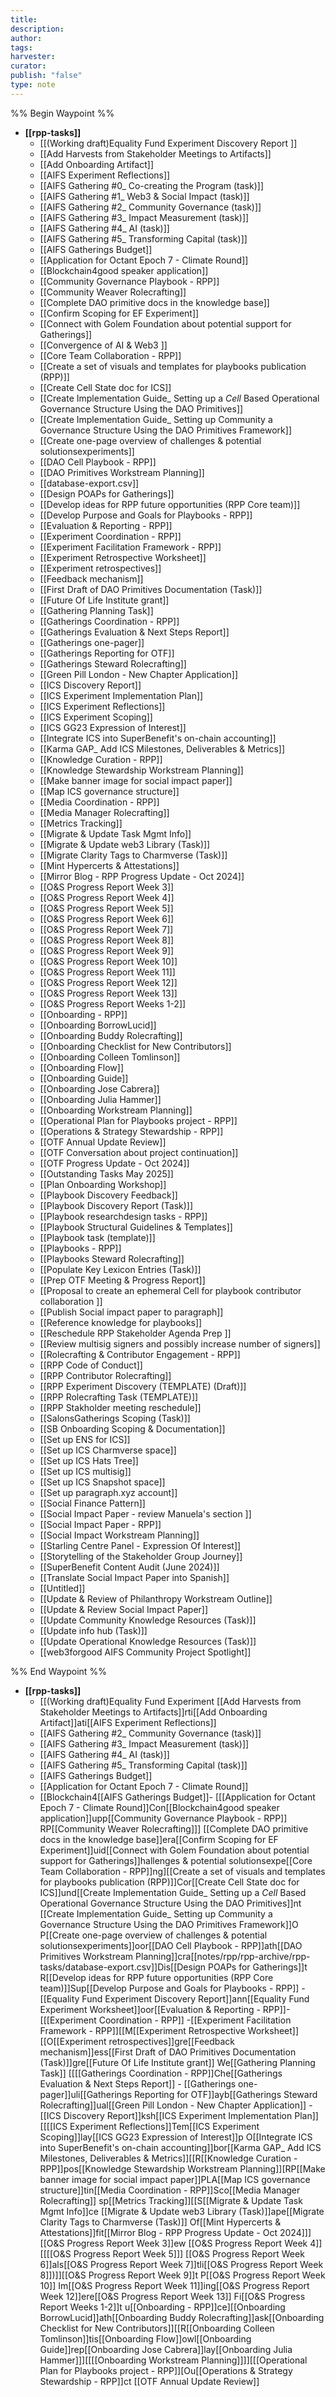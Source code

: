 ```yaml
---
title: 
description: 
author: 
tags: 
harvester: 
curator: 
publish: "false"
type: note
---
```

%% Begin Waypoint %%
- **[[rpp-tasks]]**
  - [[(Working draft)Equality Fund Experiment Discovery Report ]]
  - [[Add Harvests from Stakeholder Meetings to Artifacts]]
  - [[Add Onboarding Artifact]]
  - [[AIFS Experiment Reflections]]
  - [[AIFS Gathering #0_ Co-creating the Program (task)]]
  - [[AIFS Gathering #1_ Web3 & Social Impact (task)]]
  - [[AIFS Gathering #2_ Community Governance (task)]]
  - [[AIFS Gathering #3_ Impact Measurement (task)]]
  - [[AIFS Gathering #4_ AI (task)]]
  - [[AIFS Gathering #5_ Transforming Capital (task)]]
  - [[AIFS Gatherings Budget]]
  - [[Application for Octant Epoch 7 - Climate Round]]
  - [[Blockchain4good speaker application]]
  - [[Community Governance Playbook - RPP]]
  - [[Community Weaver Rolecrafting]]
  - [[Complete DAO primitive docs in the knowledge base]]
  - [[Confirm Scoping for EF Experiment]]
  - [[Connect with Golem Foundation about potential support for Gatherings]]
  - [[Convergence of AI & Web3 ]]
  - [[Core Team Collaboration - RPP]]
  - [[Create a set of visuals and templates for playbooks publication (RPP)]]
  - [[Create Cell State doc for ICS]]
  - [[Create Implementation Guide_ Setting up a _Cell_ Based Operational Governance Structure Using the DAO Primitives]]
  - [[Create Implementation Guide_ Setting up Community a Governance Structure Using the DAO Primitives Framework]]
  - [[Create one-page overview of challenges & potential solutionsexperiments]]
  - [[DAO Cell Playbook - RPP]]
  - [[DAO Primitives Workstream Planning]]
  - [[database-export.csv]]
  - [[Design POAPs for Gatherings]]
  - [[Develop ideas for RPP future opportunities (RPP Core team)]]
  - [[Develop Purpose and Goals for Playbooks - RPP]]
  - [[Evaluation & Reporting - RPP]]
  - [[Experiment Coordination - RPP]]
  - [[Experiment Facilitation Framework - RPP]]
  - [[Experiment Retrospective Worksheet]]
  - [[Experiment retrospectives]]
  - [[Feedback mechanism]]
  - [[First Draft of DAO Primitives Documentation (Task)]]
  - [[Future Of Life Institute grant]]
  - [[Gathering Planning Task]]
  - [[Gatherings Coordination - RPP]]
  - [[Gatherings Evaluation & Next Steps Report]]
  - [[Gatherings one-pager]]
  - [[Gatherings Reporting for OTF]]
  - [[Gatherings Steward Rolecrafting]]
  - [[Green Pill London - New Chapter Application]]
  - [[ICS Discovery Report]]
  - [[ICS Experiment Implementation Plan]]
  - [[ICS Experiment Reflections]]
  - [[ICS Experiment Scoping]]
  - [[ICS GG23 Expression of Interest]]
  - [[Integrate ICS into SuperBenefit's on-chain accounting]]
  - [[Karma GAP_ Add ICS Milestones, Deliverables & Metrics]]
  - [[Knowledge Curation - RPP]]
  - [[Knowledge Stewardship Workstream Planning]]
  - [[Make banner image for social impact paper]]
  - [[Map ICS governance structure]]
  - [[Media Coordination - RPP]]
  - [[Media Manager Rolecrafting]]
  - [[Metrics Tracking]]
  - [[Migrate & Update Task Mgmt Info]]
  - [[Migrate & Update web3 Library (Task)]]
  - [[Migrate Clarity Tags to Charmverse (Task)]]
  - [[Mint Hypercerts & Attestations]]
  - [[Mirror Blog - RPP Progress Update - Oct 2024]]
  - [[O&S Progress Report Week 3]]
  - [[O&S Progress Report Week 4]]
  - [[O&S Progress Report Week 5]]
  - [[O&S Progress Report Week 6]]
  - [[O&S Progress Report Week 7]]
  - [[O&S Progress Report Week 8]]
  - [[O&S Progress Report Week 9]]
  - [[O&S Progress Report Week 10]]
  - [[O&S Progress Report Week 11]]
  - [[O&S Progress Report Week 12]]
  - [[O&S Progress Report Week 13]]
  - [[O&S Progress Report Weeks 1-2]]
  - [[Onboarding - RPP]]
  - [[Onboarding BorrowLucid]]
  - [[Onboarding Buddy Rolecrafting]]
  - [[Onboarding Checklist for New Contributors]]
  - [[Onboarding Colleen Tomlinson]]
  - [[Onboarding Flow]]
  - [[Onboarding Guide]]
  - [[Onboarding Jose Cabrera]]
  - [[Onboarding Julia Hammer]]
  - [[Onboarding Workstream Planning]]
  - [[Operational Plan for Playbooks project - RPP]]
  - [[Operations & Strategy Stewardship - RPP]]
  - [[OTF Annual Update Review]]
  - [[OTF Conversation about project continuation]]
  - [[OTF Progress Update - Oct 2024]]
  - [[Outstanding Tasks May 2025]]
  - [[Plan Onboarding Workshop]]
  - [[Playbook Discovery Feedback]]
  - [[Playbook Discovery Report (Task)]]
  - [[Playbook researchdesign tasks - RPP]]
  - [[Playbook Structural Guidelines & Templates]]
  - [[Playbook task (template)]]
  - [[Playbooks - RPP]]
  - [[Playbooks Steward Rolecrafting]]
  - [[Populate Key Lexicon Entries (Task)]]
  - [[Prep OTF Meeting & Progress Report]]
  - [[Proposal to create an ephemeral Cell for playbook contributor collaboration ]]
  - [[Publish Social impact paper to paragraph]]
  - [[Reference knowledge for playbooks]]
  - [[Reschedule RPP Stakeholder Agenda Prep ]]
  - [[Review multisig signers and possibly increase number of signers]]
  - [[Rolecrafting & Contributor Engagement - RPP]]
  - [[RPP Code of Conduct]]
  - [[RPP Contributor Rolecrafting]]
  - [[RPP Experiment Discovery (TEMPLATE) (Draft)]]
  - [[RPP Rolecrafting Task (TEMPLATE)]]
  - [[RPP Stakholder meeting reschedule]]
  - [[SalonsGatherings Scoping (Task)]]
  - [[SB Onboarding Scoping & Documentation]]
  - [[Set up ENS for ICS]]
  - [[Set up ICS Charmverse space]]
  - [[Set up ICS Hats Tree]]
  - [[Set up ICS multisig]]
  - [[Set up ICS Snapshot space]]
  - [[Set up paragraph.xyz account]]
  - [[Social Finance Pattern]]
  - [[Social Impact Paper - review Manuela's section ]]
  - [[Social Impact Paper - RPP]]
  - [[Social Impact Workstream Planning]]
  - [[Starling Centre Panel - Expression Of Interest]]
  - [[Storytelling of the Stakeholder Group Journey]]
  - [[SuperBenefit Content Audit (June 2024)]]
  - [[Translate Social Impact Paper into Spanish]]
  - [[Untitled]]
  - [[Update & Review of Philanthropy Workstream Outline]]
  - [[Update & Review Social Impact Paper]]
  - [[Update Community Knowledge Resources (Task)]]
  - [[Update info hub (Task)]]
  - [[Update Operational Knowledge Resources (Task)]]
  - [[web3forgood AIFS Community Project Spotlight]]

%% End Waypoint %%
- **[[rpp-tasks]]**
  - [[(Working draft)Equality Fund Experiment [[Add Harvests from Stakeholder Meetings to Artifacts]]rti[[Add Onboarding Artifact]]ati[[AIFS Experiment Reflections]]
  - [[AIFS Gathering #2_ Community Governance (task)]]
  - [[AIFS Gathering #3_ Impact Measurement (task)]]
  - [[AIFS Gathering #4_ AI (task)]]
  - [[AIFS Gathering #5_ Transforming Capital (task)]]
  - [[AIFS Gatherings Budget]]
  - [[Application for Octant Epoch 7 - Climate Round]]
  - [[Blockchain4[[AIFS Gatherings Budget]]- [[[Application for Octant Epoch 7 - Climate Round]]Con[[Blockchain4good speaker application]]upp[[Community Governance Playbook - RPP]] RP[[Community Weaver Rolecrafting]]]
 [[Complete DAO primitive docs in the knowledge base]]era[[Confirm Scoping for EF Experiment]]uid[[Connect with Golem Foundation about potential support for Gatherings]]hallenges & potential solutionsexpe[[Core Team Collaboration - RPP]]ng][[Create a set of visuals and templates for playbooks publication (RPP)]]Cor[[Create Cell State doc for ICS]]und[[Create Implementation Guide_ Setting up a _Cell_ Based Operational Governance Structure Using the DAO Primitives]]nt [[Create Implementation Guide_ Setting up Community a Governance Structure Using the DAO Primitives Framework]]O P[[Create one-page overview of challenges & potential solutionsexperiments]]oor[[DAO Cell Playbook - RPP]]ath[[DAO Primitives Workstream Planning]]cra[[notes/rpp/rpp-archive/rpp-tasks/database-export.csv]]Dis[[Design POAPs for Gatherings]]t R[[Develop ideas for RPP future opportunities (RPP Core team)]]Sup[[Develop Purpose and Goals for Playbooks - RPP]]  -[[Equality Fund Experiment Discovery Report]]ann[[Equality Fund Experiment Worksheet]]oor[[Evaluation & Reporting - RPP]]- [[[Experiment Coordination - RPP]]  -[[Experiment Facilitation Framework - RPP]][[M[[Experiment Retrospective Worksheet]][[O[[Experiment retrospectives]]gre[[Feedback mechanism]]ess[[First Draft of DAO Primitives Documentation (Task)]]gre[[Future Of Life Institute grant]] We[[Gathering Planning Task]] [[[[Gatherings Coordination - RPP]]Che[[Gatherings Evaluation & Next Steps Report]] - [[Gatherings one-pager]]uli[[Gatherings Reporting for OTF]]ayb[[Gatherings Steward Rolecrafting]]ual[[Green Pill London - New Chapter Application]] - [[ICS Discovery Report]]ksh[[ICS Experiment Implementation Plan]] [[[[ICS Experiment Reflections]]Tem[[ICS Experiment Scoping]]lay[[ICS GG23 Expression of Interest]]p O[[Integrate ICS into SuperBenefit's on-chain accounting]]bor[[Karma GAP_ Add ICS Milestones, Deliverables & Metrics]][[R[[Knowledge Curation - RPP]]pos[[Knowledge Stewardship Workstream Planning]][RP[[Make banner image for social impact paper]]PLA[[Map ICS governance structure]]tin[[Media Coordination - RPP]]Sco[[Media Manager Rolecrafting]] sp[[Metrics Tracking]][[S[[Migrate & Update Task Mgmt Info]]ce [[Migrate & Update web3 Library (Task)]]ape[[Migrate Clarity Tags to Charmverse (Task)]] Of[[Mint Hypercerts & Attestations]]fit[[Mirror Blog - RPP Progress Update - Oct 2024]]]
 [[O&S Progress Report Week 3]]ew [[O&S Progress Report Week 4]] [[[[O&S Progress Report Week 5]]]
 [[O&S Progress Report Week 6]]als[[O&S Progress Report Week 7]]tli[[O&S Progress Report Week 8]])]][[O&S Progress Report Week 9]]t P[[O&S Progress Report Week 10]] Im[[O&S Progress Report Week 11]]ing[[O&S Progress Report Week 12]]ere[[O&S Progress Report Week 13]] Fi[[O&S Progress Report Weeks 1-2]]t u[[Onboarding - RPP]]ce][[Onboarding BorrowLucid]]ath[[Onboarding Buddy Rolecrafting]]ask[[Onboarding Checklist for New Contributors]][[R[[Onboarding Colleen Tomlinson]]tis[[Onboarding Flow]]owl[[Onboarding Guide]]rep[[Onboarding Jose Cabrera]]lay[[Onboarding Julia Hammer]]][[[[Onboarding Workstream Planning]]]][[[Operational Plan for Playbooks project - RPP]][Ou[[Operations & Strategy Stewardship - RPP]]ct [[OTF Annual Update Review]]